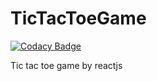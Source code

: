 # TicTacToeGame

[![Codacy Badge](https://api.codacy.com/project/badge/Grade/6277db82543c4c5d9c5ee2fa4e798a59)](https://www.codacy.com/app/uchithaR/gameTic_Tac_toe?utm_source=github.com&utm_medium=referral&utm_content=uchithaR/gameTic_Tac_toe&utm_campaign=badger)

Tic tac toe game by reactjs
